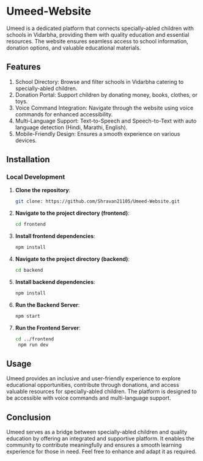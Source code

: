# Umeed-Website
Umeed is a dedicated platform that connects specially-abled children with schools in Vidarbha, providing them with quality education and essential resources. The website ensures seamless access to school information, donation options, and valuable educational materials.

## Features
1. School Directory: Browse and filter schools in Vidarbha catering to specially-abled children.<br/>
2. Donation Portal: Support children by donating money, books, clothes, or toys.<br/>
3. Voice Command Integration: Navigate through the website using voice commands for enhanced accessibility.<br/>
4. Multi-Language Support: Text-to-Speech and Speech-to-Text with auto language detection (Hindi, Marathi, English).<br/>
5. Mobile-Friendly Design: Ensures a smooth experience on various devices.<br/>


## Installation


### Local Development

1. **Clone the repository**:

   ```bash
   git clone: https://github.com/Shravan21105/Umeed-Website.git

2. **Navigate to the project directory (frontend)**:

   ```bash
   cd frontend

3. **Install frontend dependencies**:

   ```bash
   npm install
   
4. **Navigate to the project directory (backend)**:

   ```bash
   cd backend
   
5. **Install backend dependencies**:

   ```bash
   npm install
   
6. **Run the Backend Server**:

   ```bash
   npm start

7. **Run the Frontend Server**:

   ```bash
   cd ../frontend
    npm run dev


## Usage
Umeed provides an inclusive and user-friendly experience to explore educational opportunities, contribute through donations, and access valuable resources for specially-abled children. The platform is designed to be accessible with voice commands and multi-language support.

## Conclusion
Umeed serves as a bridge between specially-abled children and quality education by offering an integrated and supportive platform. It enables the community to contribute meaningfully and ensures a smooth learning experience for those in need. Feel free to enhance and adapt it as required.
